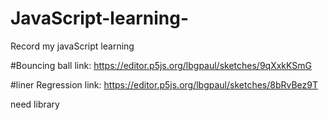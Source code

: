 # JavaScript-learning-

Record my javaScript learning 

#Bouncing ball link: https://editor.p5js.org/lbgpaul/sketches/9qXxkKSmG





#liner Regression link: https://editor.p5js.org/lbgpaul/sketches/8bRvBez9T

need library <script src="https://cdn.jsdelivr.net/npm/@tensorflow/tfjs@2.0.0/dist/tf.min.js"></script>


